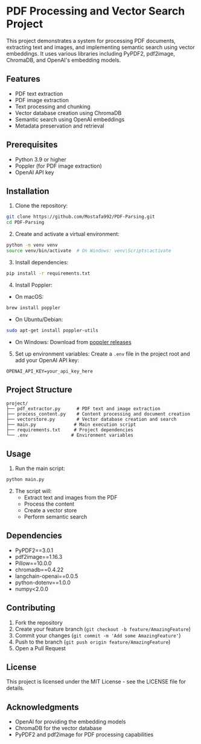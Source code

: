 # PDF Processing and Vector Search Project

This project demonstrates a system for processing PDF documents, extracting text and images, and implementing semantic search using vector embeddings. It uses various libraries including PyPDF2, pdf2image, ChromaDB, and OpenAI's embedding models.

## Features

- PDF text extraction
- PDF image extraction
- Text processing and chunking
- Vector database creation using ChromaDB
- Semantic search using OpenAI embeddings
- Metadata preservation and retrieval

## Prerequisites

- Python 3.9 or higher
- Poppler (for PDF image extraction)
- OpenAI API key

## Installation

1. Clone the repository:
```bash
git clone https://github.com/Mostafa992/PDF-Parsing.git
cd PDF-Parsing
```

2. Create and activate a virtual environment:
```bash
python -m venv venv
source venv/bin/activate  # On Windows: venv\Scripts\activate
```

3. Install dependencies:
```bash
pip install -r requirements.txt
```

4. Install Poppler:
- On macOS:
```bash
brew install poppler
```
- On Ubuntu/Debian:
```bash
sudo apt-get install poppler-utils
```
- On Windows: Download from [poppler releases](http://blog.alivate.com.au/poppler-windows/)

5. Set up environment variables:
Create a `.env` file in the project root and add your OpenAI API key:
```
OPENAI_API_KEY=your_api_key_here
```

## Project Structure

```
project/
├── pdf_extractor.py      # PDF text and image extraction
├── process_content.py    # Content processing and document creation
├── vectorstore.py        # Vector database creation and search
├── main.py              # Main execution script
├── requirements.txt     # Project dependencies
└── .env                # Environment variables
```

## Usage

1. Run the main script:
```bash
python main.py
```

2. The script will:
   - Extract text and images from the PDF
   - Process the content
   - Create a vector store
   - Perform semantic search

## Dependencies

- PyPDF2==3.0.1
- pdf2image==1.16.3
- Pillow==10.0.0
- chromadb==0.4.22
- langchain-openai==0.0.5
- python-dotenv==1.0.0
- numpy<2.0.0

## Contributing

1. Fork the repository
2. Create your feature branch (`git checkout -b feature/AmazingFeature`)
3. Commit your changes (`git commit -m 'Add some AmazingFeature'`)
4. Push to the branch (`git push origin feature/AmazingFeature`)
5. Open a Pull Request

## License

This project is licensed under the MIT License - see the LICENSE file for details.

## Acknowledgments

- OpenAI for providing the embedding models
- ChromaDB for the vector database
- PyPDF2 and pdf2image for PDF processing capabilities 